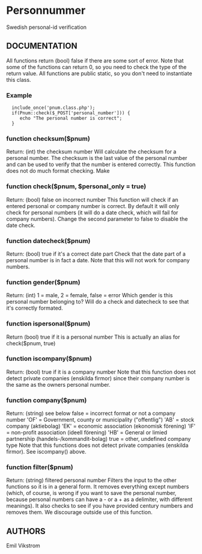 Personnummer
============

Swedish personal-id verification

DOCUMENTATION
-------------

All functions return (bool) false if there are some sort
of error. Note that some of the functions can return 0,
so you need to check the type of the return value.
All functions are public static, so you don't need to
instantiate this class.

### Example

      include_once('pnum.class.php');
      if(Pnum::check($_POST['personal_number'])) {
         echo "The personal number is correct";
      }


### function checksum($pnum)
Return: (int) the checksum number
Will calculate the checksum for a personal number.
The checksum is the last value of the personal number
and can be used to verify that the number is entered
correctly.
This function does not do much format checking. Make

### function check($pnum, $personal_only = true)
Return: (bool) false on incorrect number
This function will check if an entered personal or
company number is correct. By default it will only
check for personal numbers (it will do a date check,
which will fail for company numbers). Change the
second parameter to false to disable the date check.

### function datecheck($pnum)
Return: (bool) true if it's a correct date part
Check that the date part of a personal number
is in fact a date. Note that this will not work for
company numbers.

### function gender($pnum)
Return: (int) 1 = male, 2 = female, false = error
Which gender is this personal number belonging to?
Will do a check and datecheck to see that it's
correctly formated.

### function ispersonal($pnum)
Return (bool) true if it is a personal number
This is actually an alias for check($pnum, true)

### function iscompany($pnum)
Return: (bool) true if it is a company number
Note that this function does not detect private
companies (enskilda firmor) since their company number
is the same as the owners personal number.

### function company($pnum)
Return: (string) see below
false = incorrect format or not a company number
'OF' = Government, county or municipality ("offentlig")
'AB' = stock company (aktiebolag)
'EK' = economic association (ekonomisk förening)
'IF' = non-profit association (ideell förening)
'HB' = General or limied partnership (handels-/kommandit-bolag)
true = other, undefined company type
Note that this functions does not detect private
companies (enskilda firmor). See iscompany() above.

### function filter($pnum)
Return: (string) filtered personal number
Filters the input to the other functions so it is in
a general form. It removes everything except numbers
(which, of course, is wrong if you want to save the
personal number, because personal numbers can have
a - or a + as a delimiter, with different meanings).
It also checks to see if you have provided century
numbers and removes them.
We discourage outside use of this function.


AUTHORS
-------

Emil Vikstrom


